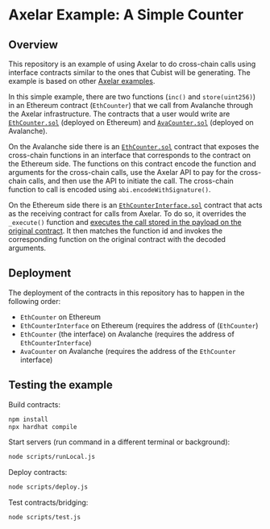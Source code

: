 # Axelar Example: A Simple Counter

## Overview

This repository is an example of using Axelar to do cross-chain calls using
interface contracts similar to the ones that Cubist will be generating. The
example is based on other [Axelar
examples](https://github.com/axelarnetwork/axelar-local-gmp-examples).

In this simple example, there are two functions (`inc()` and `store(uint256)`)
in an Ethereum contract (`EthCounter`) that we call from Avalanche through the
Axelar infrastructure. The contracts that a user would write are
[`EthCounter.sol`](contracts/ethereum/EthCounter.sol) (deployed on Ethereum)
and [`AvaCounter.sol`](contracts/avalanche/AvaCounter.sol) (deployed on
Avalanche).

On the Avalanche side there is an
[`EthCounter.sol`](contracts/avalanche/EthCounter.sol) contract that exposes
the cross-chain functions in an interface that corresponds to the contract on
the Ethereum side. The functions on this contract encode the function and
arguments for the cross-chain calls, use the Axelar API to pay for the
cross-chain calls, and then use the API to initiate the call. The cross-chain
function to call is encoded using `abi.encodeWithSignature()`.

On the Ethereum side there is an
[`EthCounterInterface.sol`](contracts/ethereum/EthCounterInterface.sol)
contract that acts as the receiving contract for calls from Axelar. To do so,
it overrides the `_execute()` function and [executes the call stored in the
payload on the original
contract](https://docs.soliditylang.org/en/v0.8.4/types.html#members-of-addresses).
It then matches the function id and invokes the corresponding function on the
original contract with the decoded arguments.


## Deployment

The deployment of the contracts in this repository has to happen in the
following order:

- `EthCounter` on Ethereum
- `EthCounterInterface` on Ethereum (requires the address of
  (`EthCounter`)
- `EthCounter` (the interface) on Avalanche (requires the address of
  `EthCounterInterface`)
- `AvaCounter` on Avalanche (requires the address of the `EthCounter`
  interface)

## Testing the example

Build contracts:

```bash
npm install
npx hardhat compile
```

Start servers (run command in a different terminal or background):

```bash
node scripts/runLocal.js
```

Deploy contracts:

```bash
node scripts/deploy.js
```

Test contracts/bridging:

```bash
node scripts/test.js
```
